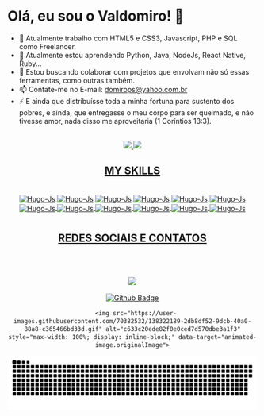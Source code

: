 # Olá, eu sou o Valdomiro! 👋



- 🔭 Atualmente trabalho com HTML5 e CSS3, Javascript, PHP e SQL como Freelancer.
- 🌱 Atualmente estou aprendendo Python, Java, NodeJs, React Native, Ruby...
- 👯 Estou buscando colaborar com projetos que envolvam não só essas ferramentas, como outras também.
- 📫 Contate-me no E-mail: domirops@yahoo.com.br
- ⚡ E ainda que distribuísse toda a minha fortuna para sustento dos pobres, e ainda, que entregasse o meu corpo para ser queimado, e não tivesse amor, 
     nada disso me aproveitaria (1 Coríntios 13:3).

<div>
   <div style="display: inline_block" align="center"
</div>  
<br>

<div>
   <div style="display: inline_block" align="center"
</div>   
      
<div>
<a href="https:github.com/Xandy77">
<img heigth="180em" src="https://github-readme-stats.vercel.app/api?username=xandy77&show_icons=true&theme=tokyonight&include_all_commits=true&count_private=true"/>
<img heigth="180em" src="https://github-readme-stats.vercel.app/api/top-langs/?username=xandy77&layout=compact&langs_count=16&theme=tokyonight"/>
</div>
   
<div>
   <h2 text align="center">MY SKILLS</h2>
</div>   
   
<div style="display: inline_block" align="center">

   
   
   <BR>
        <img align="center" alt="Hugo-Js" height="30" width="40"src="https://cdn.jsdelivr.net/gh/devicons/devicon@latest/icons/canva/canva-original.svg" />
      <img align="center" alt="Hugo-Js" height="30" width="40"src="https://cdn.jsdelivr.net/gh/devicons/devicon@latest/icons/css3/css3-original.svg" />
      <img align="center" alt="Hugo-Js" height="30" width="40"src="https://cdn.jsdelivr.net/gh/devicons/devicon@latest/icons/java/java-original-wordmark.svg" />
      <img align="center" alt="Hugo-Js" height="30" width="40"src="https://cdn.jsdelivr.net/gh/devicons/devicon@latest/icons/javascript/javascript-original.svg" />
      <img align="center" alt="Hugo-Js" height="30" width="40"src="https://cdn.jsdelivr.net/gh/devicons/devicon@latest/icons/mongodb/mongodb-plain-wordmark.svg" />
      <img align="center" alt="Hugo-Js" height="30" width="40"src="https://cdn.jsdelivr.net/gh/devicons/devicon@latest/icons/php/php-original.svg" />
      <img align="center" alt="Hugo-Js" height="30" width="40"src="https://cdn.jsdelivr.net/gh/devicons/devicon@latest/icons/react/react-original-wordmark.svg" />
      <img align="center" alt="Hugo-Js" height="30" width="40"src="https://cdn.jsdelivr.net/gh/devicons/devicon@latest/icons/docker/docker-original-wordmark.svg" />
      <img align="center" alt="Hugo-Js" height="30" width="40"src="https://cdn.jsdelivr.net/gh/devicons/devicon@latest/icons/hugo/hugo-original-wordmark.svg" />
      <img align="center" alt="Hugo-Js" height="30" width="40"src="https://cdn.jsdelivr.net/gh/devicons/devicon@latest/icons/linux/linux-original.svg" />
      <img align="center" alt="Hugo-Js" height="30" width="40"src="https://cdn.jsdelivr.net/gh/devicons/devicon@latest/icons/laravel/laravel-original-wordmark.svg" />
      <img align="center" alt="Hugo-Js" height="30" width="40"src="https://cdn.jsdelivr.net/gh/devicons/devicon@latest/icons/mysql/mysql-original-wordmark.svg" />
   

      
   </div>
      
#
<div>
   <h2 text align="center">REDES SOCIAIS E CONTATOS</h2>
     
<div style="display: inline_block" align="center"> <br>
</div> 


<div style="display: inline_block" align="center"> <br>
    
<a href = "mailto:domirops@yahoo.com.br"><img src="https://img.shields.io/badge/-Gmail-%23333?style=for-the-badge&logo=gmail&logoColor=white" target="_blank"></a>
   

  
[![Github Badge](https://img.shields.io/badge/-Github-000?style=flat-square&logo=Github&logoColor=white&link=https://github.com/Xandy77)](https://github.com/Xandy77)
  

  


      <img src="https://user-images.githubusercontent.com/70382532/138322189-2db8df52-9dcb-40a0-88a8-c365466bd33d.gif" alt="c633c20ede82f0e0ced7d570dbe3a1f3" style="max-width: 100%; display: inline-block;" data-target="animated-image.originalImage">
  </div>
 
  ![Snake animation](https://github.com/hugolealtech/hugolealtech/blob/output/github-contribution-grid-snake.svg)
